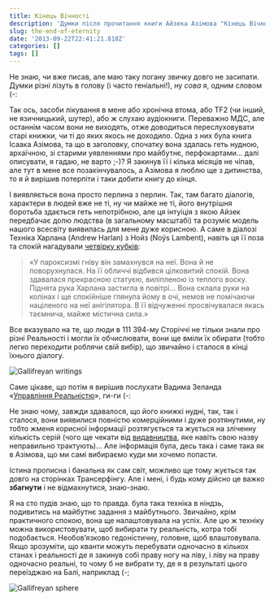 ```yaml
---
title: Кінець Вічності
description: 'Думки після прочитання книги Айзека Азімова "Кінець Вічності"'
slug: the-end-of-eternity
date: '2013-09-22T22:41:21.818Z'
categories: []
tags: []
---
```


Не знаю, чи вже писав, але маю таку погану звичку довго не засипати. Думки різні лізуть в голову (і часто геніальні!), ну _сова_ я, одним словом (-:

Так ось, засоби лікування в мене або хронічна втома, або TF2 (чи інший, не язичницький, шутер), або ж слухаю аудіокниги. Переважно МДС, але останнім часом вони не виходять, отже доводиться переслуховувати старі книжки, чи ті до яких якось не доходило. Одна з них була книга Ісаака Азімова, та що в заголовку, спочатку вона здалась геть нудною, архаїчною, зі старими уявленнями про майбутнє, перфокартами… далі описувати, я гадаю, не варто ;-)? Я закинув її і кілька місяців не чіпав, але тут в мене все позакінчувалось, а Азімова я люблю ще з дитинства, то я й вирішив потерпіти і таки добити книгу до кінця.

І виявляється вона просто перлина з перлин. Так, там багато діалогів, характери в людей вже не ті, ну чи майже не ті, його внутрішня боротьба здається геть непотрібною, але ця інтуіція з якою Айзек передбачає долю людства (в загальному масштабі) та розуміє модель нашого всесвіту виявилась для мене дуже корисною. А саме в діалозі Техніка Харлана (Andrew Harlan) з Нойз (Noÿs Lambent), навіть ця її поза та спокій нагадували [четвірку кубків](http://youtu.be/2xV8xgWlZy0?t=53s):

> «У пароксизмі гніву він замахнувся на неї. Вона й не поворухнулася. На її обличчі відбився цілковитий спокій. Вона здавалася прекрасною статуєю, виліпленою із теплого воску. Піднята рука Харлана застигла в повітрі… Вона склала руки на колінах і ще спокійніше глянула йому в очі, немов не помічаючи націленого на неї анігілятора. В її відчуженні просвічувалася якась таємнича, майже містична сила.»

Все вказувало на те, що люди в 111 394-му Сторіччі не тільки знали про різні Реальності і могли їх обчислювати, вони ще вміли їх обирати (тобто легко переходити роблячи свій вибір), що звичайно і сталося в кінці їхнього діалогу.

![Gallifreyan writings](/images/Gallifreyan_writings.png)

Саме цікаве, що потім я вирішив послухати Вадима Зеланда «[Управління Реальністю](http://zelands.ru/r_book1.htm)», ги-ги (-:

Не знаю чому, завжди здавалося, що його книжкі нудні, так, так і сталося, вони виявилися повністю комерційними і дуже розтянутими, ну тобто жменя корисної інформації розтягується та жується на зліченну кількість серій (чого ще чекати від [видавництва](http://vesbook.ru/), яке навіть свою назву неправильно трактують)… Але інформація була, десь така і саме така як в Азімова, що ми самі вибираємо куди ми хочемо попасти.

Істина прописна і банальна як сам світ, можливо ще тому жується так довго на сторінках Трансерфінгу. Але і мені, і будь кому дійсно це важко **збагнути** і не відмахнутися, знаю-знаю.

Я на сто пудів знаю, що то правда. була така техніка в ніндзь, подивитись на майбутнє задання з майбутнього. Звичайно, крім практичного спокою, вона ще налаштовувала на успіх. Але цю ж техніку можна використовувати, щоб вибирати ту реальність, котра тобі подобається. Необовʼязково гедоністичну, головне, щоб влаштовувала. Якщо зрозуміти, що кванти можуть перебувати одночасно в кількох станах і реальності де я закинув собі праву ногу на ліву, і ліву на праву одночасно реальні, то чому б не вибрати ту, де я в результаті цього переїзджаю на Балі, наприклад (-;

![Gallifreyan sphere](/images/Gallifreyan_sphere.jpeg)
